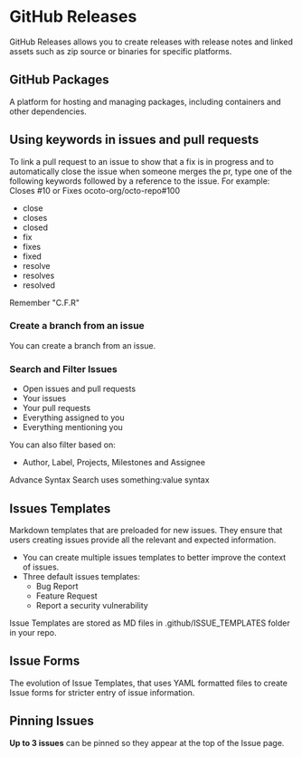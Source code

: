 # GitHub Releases

GitHub Releases allows you to create releases with release notes and linked assets such as zip source or binaries for specific platforms.

##  GitHub Packages

A platform for hosting and managing packages, including containers and other dependencies.

## Using keywords in issues and pull requests

To link a pull request to an issue to show that a fix is in progress and to automatically close the issue when someone merges the pr, type one of the following keywords followed by a reference to the issue. For example: Closes #10 or Fixes ocoto-org/octo-repo#100

- close
- closes
- closed
- fix
- fixes
- fixed
- resolve
- resolves
- resolved

Remember "C.F.R"

### Create a branch from an issue

You can create a branch from an issue.

### Search and Filter Issues

- Open issues and pull requests
- Your issues
- Your pull requests
- Everything assigned to you
- Everything mentioning you

You can also filter based on:

- Author, Label, Projects, Milestones and Assignee

Advance Syntax Search uses something:value syntax

## Issues Templates

Markdown templates that are preloaded for new issues. They ensure that users creating issues provide all the relevant and expected information.

- You can create multiple issues templates to better improve the context of 
issues.
- Three default issues templates:
  - Bug Report
  - Feature Request
  - Report a security vulnerability

Issue Templates are stored as MD files in .github/ISSUE_TEMPLATES folder in your repo.

## Issue Forms

The evolution of Issue Templates, that uses YAML formatted files to create Issue forms for stricter entry of issue information.

## Pinning Issues

**Up to 3 issues** can be pinned so they appear at the top of the Issue page.




